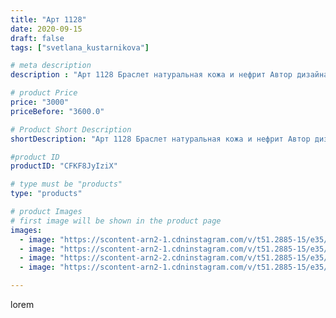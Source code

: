 ```yaml
---
title: "Арт 1128"
date: 2020-09-15
draft: false
tags: ["svetlana_kustarnikova"]

# meta description
description : "Арт 1128 Браслет натуральная кожа и нефрит Автор дизайна mea _ elena _"

# product Price
price: "3000"
priceBefore: "3600.0"

# Product Short Description
shortDescription: "Арт 1128 Браслет натуральная кожа и нефрит Автор дизайна mea _ elena _"

#product ID
productID: "CFKF8JyIziX"

# type must be "products"
type: "products"

# product Images
# first image will be shown in the product page
images:
  - image: "https://scontent-arn2-1.cdninstagram.com/v/t51.2885-15/e35/119386206_268410050818071_1524505020911217792_n.jpg?se=7&tp=1&_nc_ht=scontent-arn2-1.cdninstagram.com&_nc_cat=103&_nc_ohc=YCe1EGh4yR0AX_iYnLE&oh=063695a9172ea033104360421c121563&oe=6069D411&ig_cache_key=MjM5ODc1NTg2ODA4NTY0Njk3MA%3D%3D.2"
  - image: "https://scontent-arn2-1.cdninstagram.com/v/t51.2885-15/e35/119232209_328705065092095_7871412052340951624_n.jpg?tp=1&_nc_ht=scontent-arn2-1.cdninstagram.com&_nc_cat=107&_nc_ohc=YEmMp_054HoAX-6yr3j&oh=06d308c986193863ec314244f3fbd269&oe=606AA177&ig_cache_key=MjM5ODc1NTg2ODEwMjQwNzg1MA%3D%3D.2"
  - image: "https://scontent-arn2-2.cdninstagram.com/v/t51.2885-15/e35/119466218_649899509261688_5564764429146632733_n.jpg?se=8&tp=1&_nc_ht=scontent-arn2-2.cdninstagram.com&_nc_cat=100&_nc_ohc=VM2vgAtAPUkAX_pjic5&oh=f6f3588fefc81b5987b3ed844aceb17a&oe=606A67A8&ig_cache_key=MjM5ODc1NTg2ODA5NDExMzAxMg%3D%3D.2"
  - image: "https://scontent-arn2-1.cdninstagram.com/v/t51.2885-15/e35/119236567_143407140782193_3117252991021511247_n.jpg?se=8&tp=1&_nc_ht=scontent-arn2-1.cdninstagram.com&_nc_cat=109&_nc_ohc=UkCSs9X-AtYAX_SZfNz&oh=ccbd6bf32bc1bfbb32264a6d52f1c270&oe=606BD5D5&ig_cache_key=MjM5ODc1NTg2ODEwMjU3NDUyOA%3D%3D.2"

---
```

lorem
